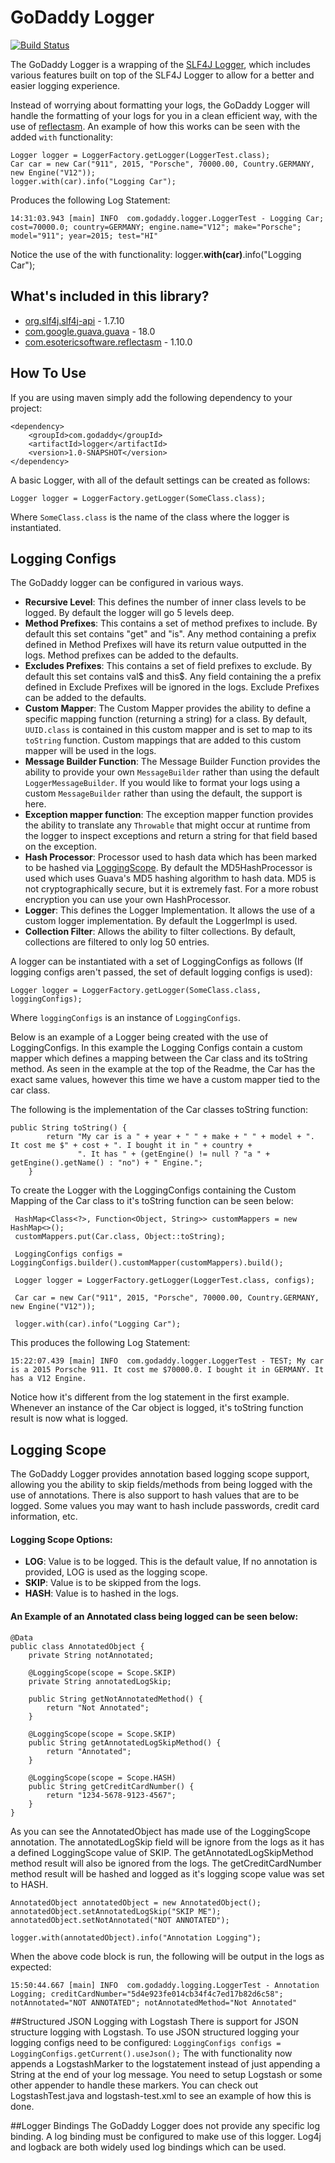 # GoDaddy Logger

[![Build Status](https://travis-ci.org/godaddy/godaddy-logger.svg?branch=master)](https://travis-ci.org/godaddy/godaddy-logger)

The GoDaddy Logger is a wrapping of the [SLF4J Logger](http://www.slf4j.org/manual.html), which includes various features built on top of the SLF4J Logger to allow for a better and easier logging experience.

Instead of worrying about formatting your logs, the GoDaddy Logger will handle the formatting of your logs for you in a clean efficient way, with the use of [reflectasm](https://github.com/EsotericSoftware/reflectasm). An example of how this works can be seen with the added `with` functionality:

```
Logger logger = LoggerFactory.getLogger(LoggerTest.class);
Car car = new Car("911", 2015, "Porsche", 70000.00, Country.GERMANY, new Engine("V12"));
logger.with(car).info("Logging Car");
```
Produces the following Log Statement:
```
14:31:03.943 [main] INFO  com.godaddy.logger.LoggerTest - Logging Car; cost=70000.0; country=GERMANY; engine.name="V12"; make="Porsche"; model="911"; year=2015; test="HI"
```
Notice the use of the with functionality: logger.**with(car)**.info("Logging Car");

## What's included in this library?

 - [org.slf4j.slf4j-api](http://www.slf4j.org/) - 1.7.10
 - [com.google.guava.guava](https://code.google.com/p/guava-libraries/) - 18.0
 - [com.esotericsoftware.reflectasm](https://github.com/EsotericSoftware/reflectasm) - 1.10.0

## How To Use
If you are using maven simply add the following dependency to your project:
```
<dependency>
	<groupId>com.godaddy</groupId>
	<artifactId>logger</artifactId>
	<version>1.0-SNAPSHOT</version>
</dependency>
```
A basic Logger, with all of the default settings can be created as follows:
```
Logger logger = LoggerFactory.getLogger(SomeClass.class);
```
Where `SomeClass.class` is the name of the class where the logger is instantiated.

## Logging Configs
The GoDaddy logger can be configured in various ways.

 - **Recursive Level**: This defines the number of inner class levels to be logged. By default the logger will go 5 levels deep.
 - **Method Prefixes**: This contains a set of method prefixes to include. By default this set contains "get" and "is". Any method containing a prefix defined in Method Prefixes will have its return value outputted in the logs. Method prefixes can be added to the defaults.
 - **Excludes Prefixes**: This contains a set of field prefixes to exclude. By default this set contains val$ and this$. Any field containing the a prefix defined in Exclude Prefixes will be ignored in the logs. Exclude Prefixes can be added to the defaults.
 - **Custom Mapper**: The Custom Mapper provides the ability to define a specific mapping function (returning a string) for a class. By default, `UUID.class` is contained in this custom mapper and is set to map to its `toString` function. Custom mappings that are added to this custom mapper will be used in the logs.
 - **Message Builder Function**: The Message Builder Function provides the ability to provide your own `MessageBuilder` rather than using the default `LoggerMessageBuilder`. If you would like to format your logs using a custom `MessageBuilder` rather than using the default, the support is here.
 - **Exception mapper function**: The exception mapper function provides the ability to translate any `Throwable` that might occur at runtime from the logger to inspect exceptions and return a string for that field based on the exception.
 - **Hash Processor**: Processor used to hash data which has been marked to be hashed via [LoggingScope](#loggingScope). By default the MD5HashProcessor is used which uses Guava's MD5 hashing algorithm to hash data. MD5 is not cryptographically secure, but it is extremely fast. For a more robust encryption you can use your own HashProcessor.
 - **Logger**: This defines the Logger Implementation. It allows the use of a custom logger implementation. By default the LoggerImpl is used.
 - **Collection Filter**: Allows the ability to filter collections. By default, collections are filtered to only log 50 entries.

A logger can be instantiated with a set of LoggingConfigs as follows (If logging configs aren't passed, the set of default logging configs is used):
```
Logger logger = LoggerFactory.getLogger(SomeClass.class, loggingConfigs);
```
Where `loggingConfigs` is an instance of `LoggingConfigs`.

Below is an example of a Logger being created with the use of LoggingConfigs. In this example the Logging Configs contain a custom mapper which defines a mapping between the Car class and its toString method. As seen in the example at the top of the Readme, the Car has the exact same values, however this time we have a custom mapper tied to the car class.

The following is the implementation of the Car classes toString function:
```
public String toString() {
        return "My car is a " + year + " " + make + " " + model + ". It cost me $" + cost + ". I bought it in " + country +
               ". It has " + (getEngine() != null ? "a " + getEngine().getName() : "no") + " Engine.";
    }
```
To create the Logger with the LoggingConfigs containing the Custom Mapping of the Car class to it's toString function can be seen below:
```
 HashMap<Class<?>, Function<Object, String>> customMappers = new HashMap<>();
 customMappers.put(Car.class, Object::toString);

 LoggingConfigs configs = LoggingConfigs.builder().customMapper(customMappers).build();

 Logger logger = LoggerFactory.getLogger(LoggerTest.class, configs);

 Car car = new Car("911", 2015, "Porsche", 70000.00, Country.GERMANY, new Engine("V12"));
 
 logger.with(car).info("Logging Car");
```
This produces the following Log Statement:
```
15:22:07.439 [main] INFO  com.godaddy.logger.LoggerTest - TEST; My car is a 2015 Porsche 911. It cost me $70000.0. I bought it in GERMANY. It has a V12 Engine.
```
Notice how it's different from the log statement in the first example. Whenever an instance of the Car object is logged, it's toString function result is now what is logged.

## <a name="loggingScope">Logging Scope</a>
The GoDaddy Logger provides annotation based logging scope support, allowing you the ability to skip fields/methods from being logged with the use of annotations. There is also support to hash values that are to be logged. Some values you may want to hash include passwords, credit card information, etc.

#### Logging Scope Options:
 - **LOG**: Value is to be logged. This is the default value, If no annotation is provided, LOG is used as the logging scope.
 - **SKIP**: Value is to be skipped from the logs.
 - **HASH**: Value is to hashed in the logs.
 
#### An Example of an Annotated class being logged can be seen below:

```
@Data
public class AnnotatedObject {
    private String notAnnotated;

    @LoggingScope(scope = Scope.SKIP)
    private String annotatedLogSkip;

    public String getNotAnnotatedMethod() {
        return "Not Annotated";
    }

    @LoggingScope(scope = Scope.SKIP)
    public String getAnnotatedLogSkipMethod() {
        return "Annotated";
    }

    @LoggingScope(scope = Scope.HASH)
    public String getCreditCardNumber() {
        return "1234-5678-9123-4567";
    }
}
```

As you can see the AnnotatedObject has made use of the LoggingScope annotation. The annotatedLogSkip field will be ignore from the logs as it has a defined LoggingScope value of SKIP. The getAnnotatedLogSkipMethod method result will also be ignored from the logs. The getCreditCardNumber method result will be hashed and logged as it's logging scope value was set to HASH.

```
AnnotatedObject annotatedObject = new AnnotatedObject();
annotatedObject.setAnnotatedLogSkip("SKIP ME");
annotatedObject.setNotAnnotated("NOT ANNOTATED");

logger.with(annotatedObject).info("Annotation Logging");
```

When the above code block is run, the following will be output in the logs as expected:

```
15:50:44.667 [main] INFO  com.godaddy.logging.LoggerTest - Annotation Logging; creditCardNumber="5d4e923fe014cb34f4c7ed17b82d6c58"; notAnnotated="NOT ANNOTATED"; notAnnotatedMethod="Not Annotated"
```

##Structured JSON Logging with Logstash
There is support for JSON structure logging with Logstash. To use JSON structured logging your logging configs need to be configured:
`LoggingConfigs configs = LoggingConfigs.getCurrent().useJson();`
The with functionality now appends a LogstashMarker to the logstatement instead of just appending a String at the end of your log message. You need to setup Logstash or some other appender to handle these markers. You can check out LogstashTest.java and logstash-test.xml to see an example of how this is done.



##Logger Bindings
The GoDaddy Logger does not provide any specific log binding. A log binding must be configured to make use of this logger. Log4j and logback are both widely used log bindings which can be used.
